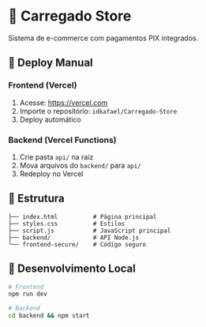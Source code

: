 # 🛒 Carregado Store

Sistema de e-commerce com pagamentos PIX integrados.

## 🚀 Deploy Manual

### Frontend (Vercel)
1. Acesse: https://vercel.com
2. Importe o repositório: `idkafael/Carregado-Store`
3. Deploy automático

### Backend (Vercel Functions)
1. Crie pasta `api/` na raiz
2. Mova arquivos do `backend/` para `api/`
3. Redeploy no Vercel

## 📁 Estrutura
```
├── index.html          # Página principal
├── styles.css          # Estilos
├── script.js           # JavaScript principal
├── backend/            # API Node.js
└── frontend-secure/    # Código seguro
```

## 🔧 Desenvolvimento Local
```bash
# Frontend
npm run dev

# Backend
cd backend && npm start
```